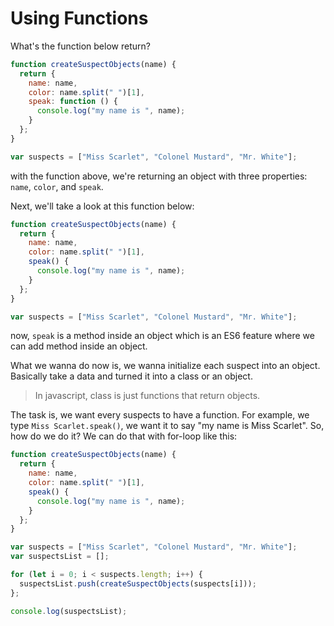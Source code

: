 # Using Functions

What's the function below return?
```javascript
function createSuspectObjects(name) {
  return {
    name: name,
    color: name.split(" ")[1],
    speak: function () {
      console.log("my name is ", name);
    }
  };
}

var suspects = ["Miss Scarlet", "Colonel Mustard", "Mr. White"];
```
with the function above, we're returning an object with three properties:
`name`, `color`, and `speak`.

Next, we'll take a look at this function below:
```javascript
function createSuspectObjects(name) {
  return {
    name: name,
    color: name.split(" ")[1],
    speak() {
      console.log("my name is ", name);
    }
  };
}

var suspects = ["Miss Scarlet", "Colonel Mustard", "Mr. White"];
```
now, `speak` is a method inside an object which is an ES6 feature where we
can add method inside an object.

What we wanna do now is, we wanna initialize each suspect into an object.
Basically take a data and turned it into a class or an object.

> In javascript, class is just functions that return objects.

The task is, we want every suspects to have a function. For example, we
type `Miss Scarlet.speak()`, we want it to say "my name is Miss Scarlet".
So, how do we do it? We can do that with for-loop like this:
```javascript
function createSuspectObjects(name) {
  return {
    name: name,
    color: name.split(" ")[1],
    speak() {
      console.log("my name is ", name);
    }
  };
}

var suspects = ["Miss Scarlet", "Colonel Mustard", "Mr. White"];
var suspectsList = [];

for (let i = 0; i < suspects.length; i++) {
  suspectsList.push(createSuspectObjects(suspects[i]));
};

console.log(suspectsList);
```
